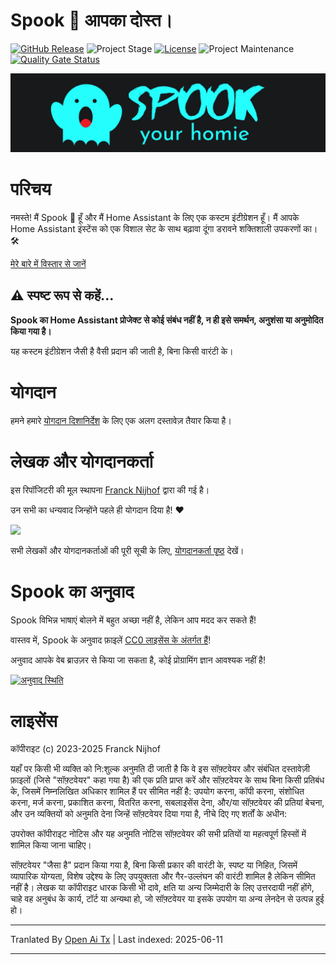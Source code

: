 # Spook 👻 आपका दोस्त।

[![GitHub Release][releases-shield]][releases]
![Project Stage][project-stage-shield]
[![License][license-shield]](LICENSE.md)
![Project Maintenance][maintenance-shield]
[![Quality Gate Status][sonarcloud-shield]][sonarcloud]

![Spook - आपका दोस्त](https://raw.githubusercontent.com/frenck/spook/main/logos/logo_wordmark_catchphrase_2048x512.png)

# परिचय

नमस्ते! मैं Spook 👻 हूँ और मैं Home Assistant के लिए एक कस्टम इंटीग्रेशन हूँ।
मैं आपके Home Assistant इंस्टेंस को एक विशाल सेट के साथ बढ़ावा दूंगा
डरावने शक्तिशाली उपकरणों का। 🛠️

[मेरे बारे में विस्तार से जानें](https://spook.boo/)

## ⚠️ स्पष्ट रूप से कहें...

**Spook का Home Assistant प्रोजेक्ट से कोई संबंध नहीं है, न ही इसे समर्थन, अनुशंसा या अनुमोदित किया गया है।**

यह कस्टम इंटीग्रेशन जैसी है वैसी प्रदान की जाती है, बिना किसी वारंटी के।

# योगदान

हमने हमारे [योगदान दिशानिर्देश](https://spook.boo/development) के लिए एक अलग दस्तावेज़ तैयार किया है।

# लेखक और योगदानकर्ता

इस रिपॉजिटरी की मूल स्थापना [Franck Nijhof][frenck] द्वारा की गई है।

उन सभी का धन्यवाद जिन्होंने पहले ही योगदान दिया है! ❤️

<a href="https://github.com/frenck/spook/graphs/contributors">
  <img src="https://contrib.rocks/image?repo=frenck/spook" />
</a>

सभी लेखकों और योगदानकर्ताओं की पूरी सूची के लिए,
[योगदानकर्ता पृष्ठ][contributors] देखें।

# Spook का अनुवाद

Spook विभिन्न भाषाएं बोलने में बहुत अच्छा नहीं है, लेकिन आप मदद कर सकते हैं!

वास्तव में, Spook के अनुवाद फ़ाइलें [CC0 लाइसेंस के अंतर्गत हैं](https://raw.githubusercontent.com/frenck/spook/main/custom_components/spook/translations/LICENSE.md)!

अनुवाद आपके वेब ब्राउज़र से किया जा सकता है, कोई प्रोग्रामिंग ज्ञान आवश्यक नहीं है!

[![अनुवाद स्थिति](https://hosted.weblate.org/widgets/spook/-/integration/open-graph.png)](https://hosted.weblate.org/engage/spook/)

# लाइसेंस

कॉपीराइट (c) 2023-2025 Franck Nijhof

यहाँ पर किसी भी व्यक्ति को नि:शुल्क अनुमति दी जाती है कि वे इस सॉफ़्टवेयर और संबंधित दस्तावेज़ी फ़ाइलों (जिसे "सॉफ़्टवेयर" कहा गया है) की एक प्रति प्राप्त करें और
सॉफ़्टवेयर के साथ बिना किसी प्रतिबंध के, जिसमें निम्नलिखित अधिकार शामिल हैं पर सीमित नहीं है:
उपयोग करना, कॉपी करना, संशोधित करना, मर्ज करना, प्रकाशित करना, वितरित करना, सबलाइसेंस देना, और/या
सॉफ़्टवेयर की प्रतियां बेचना, और उन व्यक्तियों को अनुमति देना जिन्हें सॉफ़्टवेयर दिया गया है,
नीचे दिए गए शर्तों के अधीन:

उपरोक्त कॉपीराइट नोटिस और यह अनुमति नोटिस सॉफ़्टवेयर की सभी प्रतियों या महत्वपूर्ण हिस्सों में शामिल किया जाना चाहिए।

सॉफ़्टवेयर "जैसा है" प्रदान किया गया है, बिना किसी प्रकार की वारंटी के, स्पष्ट या निहित,
जिसमें व्यापारिक योग्यता, विशेष उद्देश्य के लिए उपयुक्तता और गैर-उल्लंघन की वारंटी शामिल है लेकिन सीमित नहीं है।
लेखक या कॉपीराइट धारक किसी भी दावे, क्षति या अन्य
जिम्मेदारी के लिए उत्तरदायी नहीं होंगे, चाहे वह अनुबंध के कार्य, टॉर्ट या अन्यथा हो,
जो सॉफ़्टवेयर या इसके उपयोग या अन्य लेनदेन से उत्पन्न हुई हो।

[contributors]: https://github.com/frenck/spook/graphs/contributors
[frenck]: https://github.com/frenck
[license-shield]: https://img.shields.io/github/license/frenck/spook.svg
[project-stage-shield]: https://img.shields.io/badge/project%20stage-SPOOKED-red.svg
[releases-shield]: https://img.shields.io/github/release/frenck/spook.svg
[releases]: https://github.com/frenck/spook/releases
[maintenance-shield]: https://img.shields.io/maintenance/yes/2025.svg
[sonarcloud-shield]: https://sonarcloud.io/api/project_badges/measure?project=frenck_python-elgato&metric=alert_status
[sonarcloud]: https://sonarcloud.io/summary/new_code?id=frenck_python-elgato


---


Tranlated By [Open Ai Tx](https://github.com/OpenAiTx/OpenAiTx) | Last indexed: 2025-06-11


---